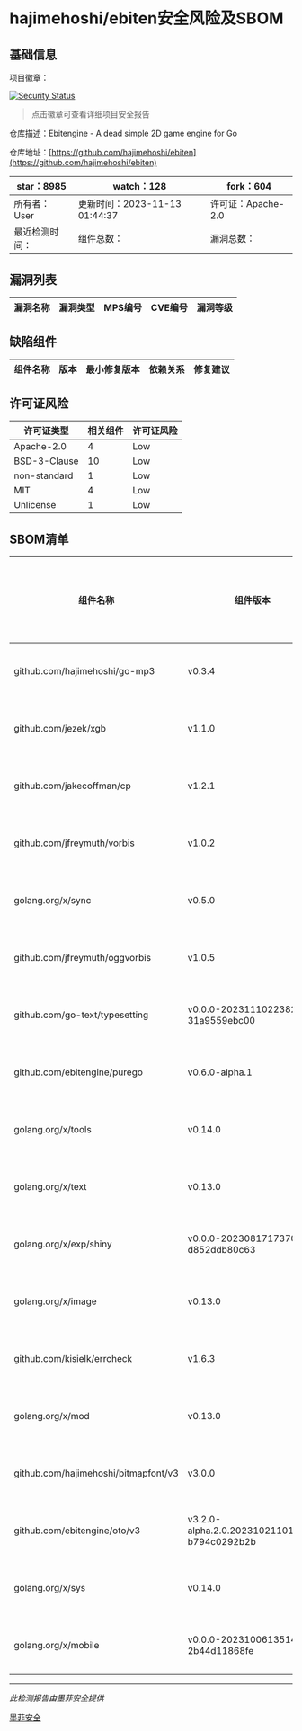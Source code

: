 # hajimehoshi/ebiten安全风险及SBOM

## 基础信息

项目徽章：

[![Security Status](https://www.murphysec.com/platform3/v31/badge/1723769533221003264.svg)](https://www.murphysec.com/console/report/1723769532856098816/1723769533221003264)

> 点击徽章可查看详细项目安全报告

仓库描述：Ebitengine - A dead simple 2D game engine for Go

仓库地址：[https://github.com/hajimehoshi/ebiten](https://github.com/hajimehoshi/ebiten)

| star：8985 | watch：128 | fork：604 |
| ----------- | -------------- | ------------ |
| 所有者：User | 更新时间：2023-11-13 01:44:37 | 许可证：Apache-2.0 |
| 最近检测时间： | 组件总数： | 漏洞总数： |




## 漏洞列表

| 漏洞名称 | 漏洞类型 | MPS编号 | CVE编号 | 漏洞等级 |
| ------- | ------ | ------- | ------ | ----- |





## 缺陷组件

| 组件名称 | 版本 | 最小修复版本 | 依赖关系 | 修复建议 |
| -------- | ---- | ------------ | -------- | -------- |





## 许可证风险

| 许可证类型 | 相关组件 | 许可证风险 |
| ---------- | -------- | ---------- |
|Apache-2.0|4|Low|
|BSD-3-Clause|10|Low|
|non-standard|1|Low|
|MIT|4|Low|
|Unlicense|1|Low|




## SBOM清单

| 组件名称 | 组件版本 | 是否直接依赖 | 仓库 |
| -------- | -------- | ------------ | ---- |
|github.com/hajimehoshi/go-mp3|v0.3.4|直接依赖|go|
|github.com/jezek/xgb|v1.1.0|直接依赖|go|
|github.com/jakecoffman/cp|v1.2.1|直接依赖|go|
|github.com/jfreymuth/vorbis|v1.0.2|间接依赖|go|
|golang.org/x/sync|v0.5.0|直接依赖|go|
|github.com/jfreymuth/oggvorbis|v1.0.5|直接依赖|go|
|github.com/go-text/typesetting|v0.0.0-20231110223828-31a9559ebc00|直接依赖|go|
|github.com/ebitengine/purego|v0.6.0-alpha.1|直接依赖|go|
|golang.org/x/tools|v0.14.0|直接依赖|go|
|golang.org/x/text|v0.13.0|间接依赖|go|
|golang.org/x/exp/shiny|v0.0.0-20230817173708-d852ddb80c63|间接依赖|go|
|golang.org/x/image|v0.13.0|直接依赖|go|
|github.com/kisielk/errcheck|v1.6.3|直接依赖|go|
|golang.org/x/mod|v0.13.0|间接依赖|go|
|github.com/hajimehoshi/bitmapfont/v3|v3.0.0|直接依赖|go|
|github.com/ebitengine/oto/v3|v3.2.0-alpha.2.0.20231021101548-b794c0292b2b|直接依赖|go|
|golang.org/x/sys|v0.14.0|直接依赖|go|
|golang.org/x/mobile|v0.0.0-20231006135142-2b44d11868fe|直接依赖|go|


------

*此检测报告由墨菲安全提供*

[墨菲安全](www.murphysec.com)